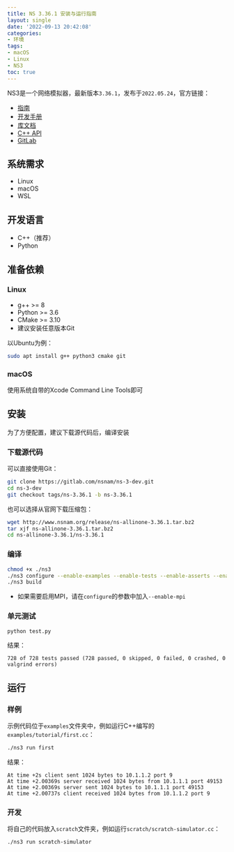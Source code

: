 ```yaml
---
title: NS 3.36.1 安装与运行指南
layout: single
date: '2022-09-13 20:42:08'
categories:
- 环境
tags:
- macOS
- Linux
- NS3
toc: true
---
```


NS3是一个网络模拟器，最新版本`3.36.1`，发布于`2022.05.24`，官方链接：  
- [指南](https://www.nsnam.org/docs/release/3.36/tutorial/html/index.html)
- [开发手册](https://www.nsnam.org/docs/release/3.36/manual/html/index.html)
- [库文档](https://www.nsnam.org/docs/release/3.36/models/html/index.html)
- [C++ API](https://www.nsnam.org/docs/release/3.36/doxygen/index.html)
- [GitLab](https://gitlab.com/nsnam/ns-3-dev/-/tree/ns-3.36.1)

## 系统需求
- Linux
- macOS
- WSL

## 开发语言
- C++（推荐）
- Python

## 准备依赖
### Linux
- g++ >= 8
- Python >= 3.6
- CMake >= 3.10
- 建议安装任意版本Git

以Ubuntu为例：
```sh
sudo apt install g++ python3 cmake git
```
### macOS
使用系统自带的Xcode Command Line Tools即可

## 安装
为了方便配置，建议下载源代码后，编译安装
### 下载源代码
可以直接使用Git：
```sh
git clone https://gitlab.com/nsnam/ns-3-dev.git
cd ns-3-dev
git checkout tags/ns-3.36.1 -b ns-3.36.1
```
也可以选择从官网下载压缩包：
```sh
wget http://www.nsnam.org/release/ns-allinone-3.36.1.tar.bz2
tar xjf ns-allinone-3.36.1.tar.bz2
cd ns-allinone-3.36.1/ns-3.36.1
```
### 编译
```sh
chmod +x ./ns3
./ns3 configure --enable-examples --enable-tests --enable-asserts --enable-build-version
./ns3 build
```
- 如果需要启用MPI，请在`configure`的参数中加入`--enable-mpi`

### 单元测试
```sh
python test.py
```
结果：
```
728 of 728 tests passed (728 passed, 0 skipped, 0 failed, 0 crashed, 0 valgrind errors)
```

## 运行
### 样例
示例代码位于`examples`文件夹中，例如运行C++编写的`examples/tutorial/first.cc`：
```sh
./ns3 run first
```
结果：
```
At time +2s client sent 1024 bytes to 10.1.1.2 port 9
At time +2.00369s server received 1024 bytes from 10.1.1.1 port 49153
At time +2.00369s server sent 1024 bytes to 10.1.1.1 port 49153
At time +2.00737s client received 1024 bytes from 10.1.1.2 port 9
```

### 开发
将自己的代码放入`scratch`文件夹，例如运行`scratch/scratch-simulator.cc`：
```sh
./ns3 run scratch-simulator
``` 